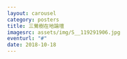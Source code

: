 ```yaml
---
layout: carousel
category: posters
title: 三鶯樹在地論壇
imagesrc: assets/img/S__119291906.jpg
eventurl: "#"
date: 2018-10-18
---
```

